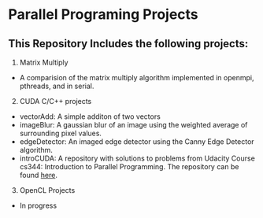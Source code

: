 # Parallel Programing Projects

## This Repository Includes the following projects:
1. Matrix Multiply
  - A comparision of the matrix multiply algorithm implemented in openmpi, pthreads, and in serial.
2. CUDA C/C++ projects
  - vectorAdd: A simple additon of two vectors
  - imageBlur: A gaussian blur of an image using the weighted average of surrounding pixel values.
  - edgeDetector: An imaged edge detector using the Canny Edge Detector algorithm.
  - introCUDA: A repository with solutions to problems from Udacity Course cs344: Introduction to Parallel Programming. The repository can be found [here](https://github.com/ToyinY/IntroCUDA).
3. OpenCL Projects
  - In progress
